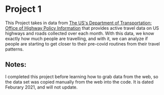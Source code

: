 # Project 1
This Project takes in data from [The US's Department of Transportation: Office of Highway Policy Information](https://www.fhwa.dot.gov/policyinformation/travel_monitoring/tvt.cfm) that provides active travel data on US highways and roads collected over each month. With this data, we know exactly how much people are travelling, and with it, we can analyze if people are starting to get closer to their pre-covid routines from their travel patterns.

## Notes:
I completed this project before learning how to grab data from the web, so the data set was copied manually from the web into the code. It is dated Feburary 2021, and will not update.
